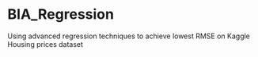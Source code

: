 # BIA_Regression
Using advanced regression techniques to achieve lowest RMSE on Kaggle Housing prices dataset
